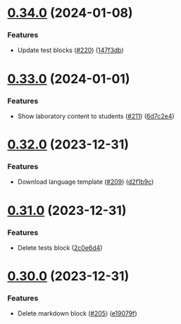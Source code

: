 # [0.34.0](https://github.com/upb-code-labs/react-client/compare/v0.33.0...v0.34.0) (2024-01-08)


### Features

* Update test blocks ([#220](https://github.com/upb-code-labs/react-client/issues/220)) ([147f3db](https://github.com/upb-code-labs/react-client/commit/147f3db5efaa1ca325e8b9ac7dd8e66981c79ec8))



# [0.33.0](https://github.com/upb-code-labs/react-client/compare/v0.32.0...v0.33.0) (2024-01-01)


### Features

* Show laboratory content to students ([#211](https://github.com/upb-code-labs/react-client/issues/211)) ([6d7c2e4](https://github.com/upb-code-labs/react-client/commit/6d7c2e45527ca3d0f3122d5a6ffbd3d43f4495af))



# [0.32.0](https://github.com/upb-code-labs/react-client/compare/v0.31.0...v0.32.0) (2023-12-31)


### Features

* Download language template ([#209](https://github.com/upb-code-labs/react-client/issues/209)) ([d2f1b9c](https://github.com/upb-code-labs/react-client/commit/d2f1b9cf758e2f3507b41c355304134dcc373740))



# [0.31.0](https://github.com/upb-code-labs/react-client/compare/v0.30.0...v0.31.0) (2023-12-31)


### Features

* Delete tests block ([2c0e6d4](https://github.com/upb-code-labs/react-client/commit/2c0e6d4c6c21ff0f6e74e93ef5535d4f688a8ef0))



# [0.30.0](https://github.com/upb-code-labs/react-client/compare/v0.29.0...v0.30.0) (2023-12-31)


### Features

* Delete markdown block ([#205](https://github.com/upb-code-labs/react-client/issues/205)) ([e19079f](https://github.com/upb-code-labs/react-client/commit/e19079f1a137854c612b110a3bec13526746a426))



